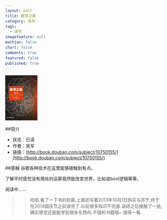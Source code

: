```yaml
---
layout: post
title: 数学之美
category: 读书
tags: 
  - 读书
imagefeature: null
mathjax: false
chart: false
comments: true
featured: false
published: true
---
```

![img](/images/post/book/math.jpg)

##简介
*	状态：已读
*	作者：吴军
*	链接：[http://book.douban.com/subject/10750155/](http://book.douban.com/subject/10750155/)

##感触
谷歌各种技术在这里能够接触到有点。

了解平时感觉没有用处的运算竟然能改变世界，比如说bool逻辑等等。

阅读中……

>>哈哈,看了一下书的封面,上面还写着2013年10月1日购买与苏宁,终于在2014国庆节之前读完了.以前很多知识不完善.读研之后接触了一些,确实感觉还是能学到很多东西的.不错的书籍哦~  值得一看.